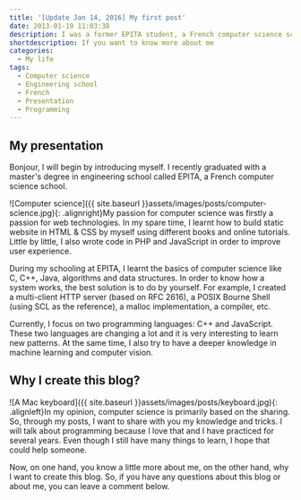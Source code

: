 ```yaml
---
title: '[Update Jan 14, 2016] My first post'
date: 2013-01-19 11:03:38
description: I was a former EPITA student, a French computer science school and I love trying new things. This blog is a perfect place for me to share about software engineering.
shortdescription: If you want to know more about me
categories:
  - My life
tags:
  - Computer science
  - Engineering school
  - French
  - Presentation
  - Programming
---
```

## My presentation

Bonjour, I will begin by introducing myself. I recently graduated with a master's degree in engineering school called EPITA, a French computer science school.

![Computer science]({{ site.baseurl }}assets/images/posts/computer-science.jpg){: .alignright}My passion for computer science was firstly a passion for web technologies. In my spare time, I learnt how to build static website in HTML & CSS by myself using different books and online tutorials. Little by little, I also wrote code in PHP and JavaScript in order to improve user experience.

During my schooling at EPITA, I learnt the basics of computer science like C, C++, Java, algorithms and data structures. In order to know how a system works, the best solution is to do by yourself. For example, I created a multi-client HTTP server (based on RFC 2616), a POSIX Bourne Shell (using SCL as the reference), a malloc implementation, a compiler, etc.

Currently, I focus on two programming languages: C++ and JavaScript. These two languages are changing a lot and it is very interesting to learn new patterns. At the same time, I also try to have a deeper knowledge in machine learning and computer vision.

## Why I create this blog?

![A Mac keyboard]({{ site.baseurl }}assets/images/posts/keyboard.jpg){: .alignleft}In my opinion, computer science is primarily based on the sharing. So, through my posts, I want to share with you my knowledge and tricks. I will talk about programming because I love that and I have practiced for several years. Even though I still have many things to learn, I hope that could help someone.

Now, on one hand, you know a little more about me, on the other hand, why I want to create this blog. So, if you have any questions about this blog or about me, you can leave a comment below.
